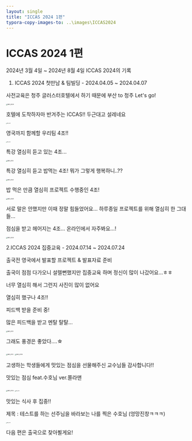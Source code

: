 ```yaml
---
layout: single
title: "ICCAS 2024 1편"
typora-copy-images-to: ..\images\ICCAS2024
---
```


# ICCAS 2024 1편

2024년 3월 4일 ~ 2024년 8월 4일 ICCAS 2024의 기록



1. ICCAS 2024 첫만남 & 팀빌딩 - 2024.04.05 ~ 2024.04.07

사전교육은 청주 글러스터호텔에서 하기 때문에 부산 to 청주 Let's go!

<img src="C:\Users\20201\Documents\GitHub\last_iccas\20201561KimGyeongHyeon.github.io\images\ICCAS2024\IMG_6309.JPEG" alt="IMG_6309" style="zoom:25%;" />



호텔에 도착하자마 반겨주는 ICCAS!! 두근대고 설레네요

<img src="C:\Users\20201\Documents\GitHub\last_iccas\20201561KimGyeongHyeon.github.io\images\ICCAS2024\IMG_6324.JPG" alt="IMG_6324" style="zoom:15%;" />



영국까지 함께할 우리팀 4조!!

<img src="C:\Users\20201\Documents\GitHub\last_iccas\20201561KimGyeongHyeon.github.io\images\ICCAS2024\IMG_6326.JPG" alt="IMG_6326" style="zoom:15%;" />

특강 열심히 듣고 있는 4조...

<img src="C:\Users\20201\Documents\GitHub\last_iccas\20201561KimGyeongHyeon.github.io\images\ICCAS2024\IMG_6312.JPEG" alt="IMG_6312" style="zoom:25%;" />

특강 열심히 듣고 밥먹는 4조! 뭐가 그렇게 행복하니..??

<img src="C:\Users\20201\Documents\GitHub\last_iccas\20201561KimGyeongHyeon.github.io\images\ICCAS2024\IMG_6322.JPG" alt="IMG_6322" style="zoom:25%;" />

밥 먹은 만큼 열심히 프로젝트 수행중인 4조!

<img src="C:\Users\20201\Documents\GitHub\last_iccas\20201561KimGyeongHyeon.github.io\images\ICCAS2024\IMG_6328.JPG" alt="IMG_6328" style="zoom:25%;" />

서로 말은 안했지만 이때 정말 힘들었어요... 하루종일 프로젝트를 위해 열심히 한 그대들... 



점심을 받고 헤어지는 4조... 온라인에서 자주봐요...!

<img src="C:\Users\20201\Documents\GitHub\last_iccas\20201561KimGyeongHyeon.github.io\images\ICCAS2024\IMG_6330.JPG" alt="IMG_6330" style="zoom:25%;" />



2.ICCAS 2024 집중교육 - 2024.07.14 ~ 2024.07.24

출국전 영국에서 발표할 프로젝트 & 발표자료 준비

출국이 점점 다가오니 설렐뻔했지만 집중교육 하며 정신이 많이 나갔어요...ㅎㅎ

너무 열심히 해서 그런지 사진이 많이 없어요

열심히 했구나 4조!!



피드백 받을 준비 중!

많은 피드백을 받고 멘탈 탈탈...

<img src="C:\Users\20201\Documents\GitHub\last_iccas\20201561KimGyeongHyeon.github.io\images\ICCAS2024\IMG_6731.JPEG" alt="IMG_6731" style="zoom:25%;" />



그래도 풍경은 좋았다....☆

<img src="C:\Users\20201\Documents\GitHub\last_iccas\20201561KimGyeongHyeon.github.io\images\ICCAS2024\IMG_6737.JPEG" alt="IMG_6737" style="zoom:25%;" />

<img src="C:\Users\20201\Documents\GitHub\last_iccas\20201561KimGyeongHyeon.github.io\images\ICCAS2024\IMG_6739.JPEG" alt="IMG_6739" style="zoom:25%;" />



고생하는 학생들에게 맛있는 점심을 선물해주신 교수님들 감사합니다!!

맛있는 점심 feat.수호님 ver.쫄라맨

<img src="C:\Users\20201\Documents\GitHub\last_iccas\20201561KimGyeongHyeon.github.io\images\ICCAS2024\IMG_6725.JPEG" alt="IMG_6725" style="zoom:25%;" />

<img src="C:\Users\20201\Documents\GitHub\last_iccas\20201561KimGyeongHyeon.github.io\images\ICCAS2024\IMG_6742.JPG" alt="IMG_6742" style="zoom:15%;" />

맛있는 식사 후 집중!!

제목 : 테스트를 하는 선주님을 바라보는 나를 찍은 수호님 (엉망진창ㅋㅋㅋ)

<img src="C:\Users\20201\Documents\GitHub\last_iccas\20201561KimGyeongHyeon.github.io\images\ICCAS2024\IMG_6743.JPG" alt="IMG_6743" style="zoom:15%;" />

다음 편은 출국으로 찾아뵐게요!
